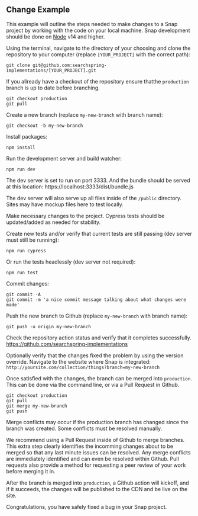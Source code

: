 ## Change Example
This example will outline the steps needed to make changes to a Snap project by working with the code on your local machine. Snap development should be done on [Node](https://nodejs.org/) v14 and higher.

Using the terminal, navigate to the directory of your choosing and clone the repository to your computer (replace `[YOUR_PROJECT]` with the correct path):
```shell
git clone git@github.com:searchspring-implementations/[YOUR_PROJECT].git
```

If you allready have a checkout of the repository ensure thatthe `production` branch is up to date before branching.

```shell
git checkout production
git pull
```

Create a new branch (replace `my-new-branch` with branch name):

```shell
git checkout -b my-new-branch
```

Install packages:
```shell
npm install
```

Run the development server and build watcher:
```shell
npm run dev
```

The dev server is set to run on port 3333. And the bundle should be served at this location: https://localhost:3333/dist/bundle.js

The dev server will also serve up all files inside of the `/public` directory. Sites may have mockup files here to test locally.

Make necessary changes to the project. Cypress tests should be updated/added as needed for stability.

Create new tests and/or verify that current tests are still passing (dev server must still be running):
```shell
npm run cypress
```

Or run the tests headlessly (dev server not required):
```shell
npm run test
```

Commit changes:
```shell
git commit -A
git commit -m 'a nice commit message talking about what changes were made'
```

Push the new branch to Github (replace `my-new-branch` with branch name):
```shell
git push -u origin my-new-branch
```

Check the repository action status and verify that it completes successfully. https://github.com/searchspring-implementations

Optionally verify that the changes fixed the problem by using the version override. Navigate to the website where Snap is integrated:  
`http://yoursite.com/collection/things?branch=my-new-branch`

Once satisfied with the changes, the branch can be merged into `production`. This can be done via the command line, or via a Pull Request in Github.

```shell
git checkout production
git pull
git merge my-new-branch
git push
```

Merge conflicts may occur if the production branch has changed since the branch was created. Some conflicts must be resolved manually.

We recommend using a Pull Request inside of Github to merge branches. This extra step clearly identifies the incomming changes about to be merged so that any last minute issues can be resolved. Any merge conflicts are immediately identified and can even be resolved within Github. Pull requests also provide a method for requesting a peer review of your work before merging it in.

After the branch is merged into `production`, a Github action will kickoff, and if it succeeds, the changes will be published to the CDN and be live on the site.

Congratulations, you have safely fixed a bug in your Snap project.
